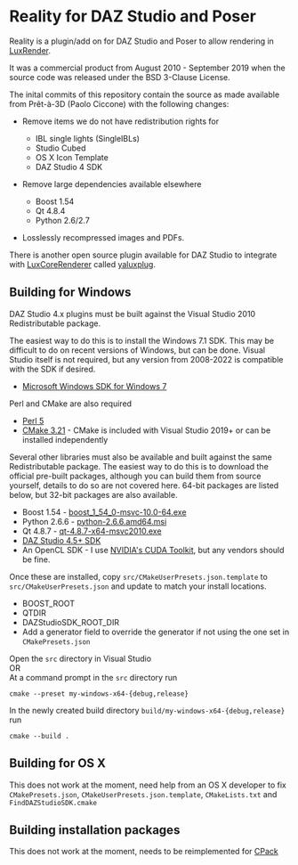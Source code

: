 # Reality for DAZ Studio and Poser
Reality is a plugin/add on for DAZ Studio and Poser to allow rendering in [LuxRender](https://web.archive.org/web/20180220011904/http://www.luxrender.net/en_GB/index).

It was a commercial product from August 2010 - September 2019 when the source code was released under the BSD 3-Clause License.

The inital commits of this repository contain the source as made available from Prêt-à-3D (Paolo Ciccone) with the following changes:
 - Remove items we do not have redistribution rights for
   - IBL single lights (SingleIBLs)
   - Studio Cubed
   - OS X Icon Template
   - DAZ Studio 4 SDK

 - Remove large dependencies available elsewhere
   - Boost 1.54
   - Qt 4.8.4
   - Python 2.6/2.7

 - Losslessly recompressed images and PDFs.


There is another open source plugin available for DAZ Studio to integrate with [LuxCoreRenderer](https://luxcorerender.org/) called [yaluxplug](https://github.com/danielbui78/yaluxplug).


## Building for Windows
DAZ Studio 4.x plugins must be built against the Visual Studio 2010 Redistributable package.

The easiest way to do this is to install the Windows 7.1 SDK. This may be difficult to do on recent versions of Windows, but can be done. Visual Studio itself is not required, but any version from 2008-2022 is compatible with the SDK if desired.
- [Microsoft Windows SDK for Windows 7](https://www.microsoft.com/en-us/download/details.aspx?id=8279)

Perl and CMake are also required
- [Perl 5](https://www.perl.org/get.html)
- [CMake 3.21](https://cmake.org/download/) - CMake is included with Visual Studio 2019+ or can be installed independently

Several other libraries must also be available and built against the same Redistributable package. The easiest way to do this is to download the official pre-built packages, although you can build them from source yourself, details to do so are not covered here. 64-bit packages are listed below, but 32-bit packages are also available.
- Boost 1.54 - [boost_1_54_0-msvc-10.0-64.exe](https://sourceforge.net/projects/boost/files/boost-binaries/1.54.0/)
- Python 2.6.6 - [python-2.6.6.amd64.msi](https://www.python.org/downloads/release/python-266/)
- Qt 4.8.7 - [qt-4.8.7-x64-msvc2010.exe](https://sourceforge.net/projects/qt64ng/files/qt/x86-64/4.8.7/msvc2010/)
- [DAZ Studio 4.5+ SDK](https://www.daz3d.com/daz-studio-4-5-sdk)
- An OpenCL SDK - I use [NVIDIA's CUDA Toolkit](https://developer.nvidia.com/cuda-downloads), but any vendors should be fine.

Once these are installed, copy `src/CMakeUserPresets.json.template` to `src/CMakeUserPresets.json` and update to match your install locations.
- BOOST_ROOT
- QTDIR
- DAZStudioSDK_ROOT_DIR
- Add a generator field to override the generator if not using the one set in `CMakePresets.json`

Open the `src` directory in Visual Studio\
 OR\
At a command prompt in the `src` directory run
```Batchfile
cmake --preset my-windows-x64-{debug,release}
```
In the newly created build directory `build/my-windows-x64-{debug,release}` run
```Batchfile
cmake --build .
```


## Building for OS X
This does not work at the moment, need help from an OS X developer to fix `CMakePresets.json`, `CMakeUserPresets.json.template`, `CMakeLists.txt` and `FindDAZStudioSDK.cmake`

## Building installation packages
This does not work at the moment, needs to be reimplemented for [CPack](https://cmake.org/cmake/help/latest/module/CPack.html)

